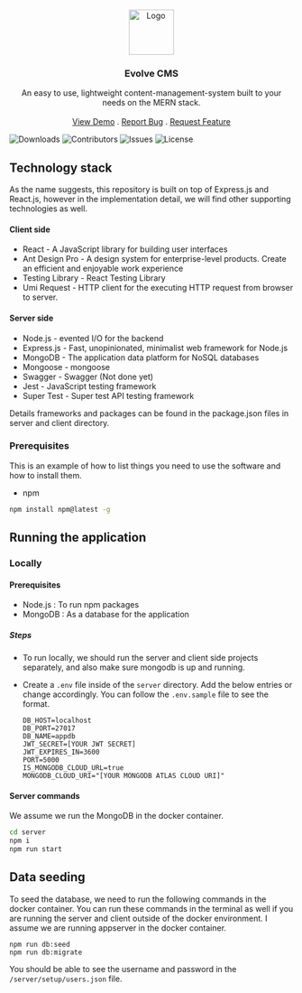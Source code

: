 <br/>
<p align="center">
  <a href="https://github.com/SpencerKPhillips/Evolve">
    <img src="https://github.com/SpencerKPhillips/Evolve/assets/evolve_Icon.webp" alt="Logo" width="80" height="80">
  </a>

  <h3 align="center">Evolve CMS</h3>

  <p align="center">
    An easy to use, lightweight content-management-system built to your needs on the MERN stack.
    <br/>
    <br/>
    <a href="https://github.com/SpencerKPhillips/Evolve">View Demo</a>
    .
    <a href="https://github.com/SpencerKPhillips/Evolve/issues">Report Bug</a>
    .
    <a href="https://github.com/SpencerKPhillips/Evolve/issues">Request Feature</a>
  </p>
</p>

![Downloads](https://img.shields.io/github/downloads/SpencerKPhillips/Evolve/total) ![Contributors](https://img.shields.io/github/contributors/SpencerKPhillips/Evolve?color=dark-green) ![Issues](https://img.shields.io/github/issues/SpencerKPhillips/Evolve) ![License](https://img.shields.io/github/license/SpencerKPhillips/Evolve)

## Technology stack

As the name suggests, this repository is built on top of Express.js and React.js, however in the implementation detail, we will find other supporting technologies as well.

#### Client side

- React - A JavaScript library for building user interfaces
- Ant Design Pro - A design system for enterprise-level products. Create an efficient and enjoyable work experience
- Testing Library - React Testing Library
- Umi Request - HTTP client for the executing HTTP request from browser to server.

#### Server side

- Node.js - evented I/O for the backend
- Express.js - Fast, unopinionated, minimalist web framework for Node.js
- MongoDB - The application data platform for NoSQL databases
- Mongoose - mongoose
- Swagger - Swagger (Not done yet)
- Jest - JavaScript testing framework
- Super Test - Super test API testing framework

Details frameworks and packages can be found in the package.json files in server and client directory.

### Prerequisites

This is an example of how to list things you need to use the software and how to install them.

- npm

```sh
npm install npm@latest -g
```

## Running the application

### Locally

#### Prerequisites

- Node.js : To run npm packages
- MongoDB : As a database for the application

##### Steps

- To run locally, we should run the server and client side projects separately, and also make sure mongodb is up and running.
- Create a `.env` file inside of the `server` directory. Add the below entries or change accordingly. You can follow the `.env.sample` file to see the format.

  ```
  DB_HOST=localhost
  DB_PORT=27017
  DB_NAME=appdb
  JWT_SECRET=[YOUR JWT SECRET]
  JWT_EXPIRES_IN=3600
  PORT=5000
  IS_MONGODB_CLOUD_URL=true
  MONGODB_CLOUD_URI="[YOUR MONGODB ATLAS CLOUD URI]"
  ```

#### Server commands

We assume we run the MongoDB in the docker container.

```sh
cd server
npm i
npm run start
```

## Data seeding

To seed the database, we need to run the following commands in the docker container. You can run these commands in the terminal as well if you are running the server and client outside of the docker environment.
I assume we are running appserver in the docker container.

```
npm run db:seed
npm run db:migrate
```

You should be able to see the username and password in the `/server/setup/users.json` file.
